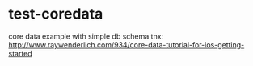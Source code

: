 test-coredata
=============

core data example with simple db schema 
tnx: http://www.raywenderlich.com/934/core-data-tutorial-for-ios-getting-started
